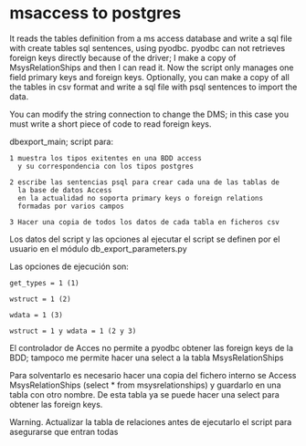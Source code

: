 # msaccess to postgres
It reads the tables definition from a ms access database and write a sql file with create tables sql sentences, using pyodbc.
pyodbc can not retrieves foreign keys directly because of the driver; I make a copy of MsysRelationShips and then I can read it.
Now the script only manages one field primary keys and foreign keys. Optionally, you can make a copy of all the tables in csv format and write a sql file with psql sentences to import the data.

You can modify the string connection to change the DMS; in this case you must write a short piece of code to read foreign keys.

dbexport_main; script para:

    1 muestra los tipos exitentes en una BDD access
      y su correspondencia con los tipos postgres

    2 escribe las sentencias psql para crear cada una de las tablas de
      la base de datos Access
      en la actualidad no soporta primary keys o foreign relations
      formadas por varios campos

    3 Hacer una copia de todos los datos de cada tabla en ficheros csv

Los datos del script y las opciones al ejecutar el script se definen
    por el usuario en el módulo db_export_parameters.py

Las opciones de ejecución son:

    get_types = 1 (1)

    wstruct = 1 (2)

    wdata = 1 (3)

    wstruct = 1 y wdata = 1 (2 y 3)

El controlador de Acces no permite a pyodbc obtener las foreign keys de la
BDD; tampoco me permite hacer una select a la tabla MsysRelationShips

Para solventarlo es necesario hacer una copia del fichero interno se Access
MsysRelationShips (select * from msysrelationships) y guardarlo en una
tabla con otro nombre. De esta tabla ya se puede hacer una select para obtener
las foreign keys.

Warning. Actualizar la tabla de relaciones antes de ejecutarlo el script
para asegurarse que entran todas
